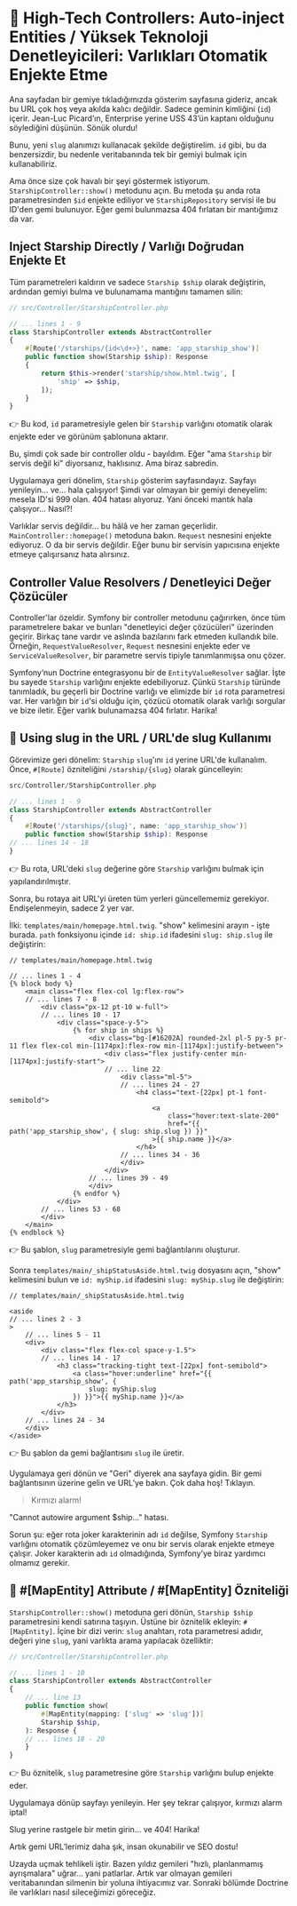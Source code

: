 # 🚀 High-Tech Controllers: Auto-inject Entities / Yüksek Teknoloji Denetleyicileri: Varlıkları Otomatik Enjekte Etme

Ana sayfadan bir gemiye tıkladığımızda gösterim sayfasına gideriz, ancak bu URL çok hoş veya akılda kalıcı değildir. Sadece geminin kimliğini (`id`) içerir. Jean-Luc Picard’ın, Enterprise yerine USS 43’ün kaptanı olduğunu söylediğini düşünün. Sönük olurdu!

Bunu, yeni `slug` alanımızı kullanacak şekilde değiştirelim. `id` gibi, bu da benzersizdir, bu nedenle veritabanında tek bir gemiyi bulmak için kullanabiliriz.

Ama önce size çok havalı bir şeyi göstermek istiyorum. `StarshipController::show()` metodunu açın. Bu metoda şu anda rota parametresinden `$id` enjekte ediliyor ve `StarshipRepository` servisi ile bu ID'den gemi bulunuyor. Eğer gemi bulunmazsa 404 fırlatan bir mantığımız da var.

## Inject Starship Directly / Varlığı Doğrudan Enjekte Et

Tüm parametreleri kaldırın ve sadece `Starship $ship` olarak değiştirin, ardından gemiyi bulma ve bulunamama mantığını tamamen silin:

```php 
// src/Controller/StarshipController.php

// ... lines 1 - 9
class StarshipController extends AbstractController
{
    #[Route('/starships/{id<\d+>}', name: 'app_starship_show')]
    public function show(Starship $ship): Response
    {
        return $this->render('starship/show.html.twig', [
            'ship' => $ship,
        ]);
    }
}
```

👉 Bu kod, `id` parametresiyle gelen bir `Starship` varlığını otomatik olarak enjekte eder ve görünüm şablonuna aktarır.

Bu, şimdi çok sade bir controller oldu - bayıldım. Eğer "ama `Starship` bir servis değil ki" diyorsanız, haklısınız. Ama biraz sabredin.

Uygulamaya geri dönelim, `Starship` gösterim sayfasındayız. Sayfayı yenileyin... ve... hala çalışıyor! Şimdi var olmayan bir gemiyi deneyelim: mesela ID'si 999 olan. 404 hatası alıyoruz. Yani önceki mantık hala çalışıyor... Nasıl?!

Varlıklar servis değildir... bu hâlâ ve her zaman geçerlidir. `MainController::homepage()` metoduna bakın. `Request` nesnesini enjekte ediyoruz. O da bir servis değildir. Eğer bunu bir servisin yapıcısına enjekte etmeye çalışırsanız hata alırsınız.

## Controller Value Resolvers / Denetleyici Değer Çözücüler

Controller'lar özeldir. Symfony bir controller metodunu çağırırken, önce tüm parametrelere bakar ve bunları "denetleyici değer çözücüleri" üzerinden geçirir. Birkaç tane vardır ve aslında bazılarını fark etmeden kullandık bile. Örneğin, `RequestValueResolver`, `Request` nesnesini enjekte eder ve `ServiceValueResolver`, bir parametre servis tipiyle tanımlanmışsa onu çözer.

Symfony’nun Doctrine entegrasyonu bir de `EntityValueResolver` sağlar. İşte bu sayede `Starship` varlığını enjekte edebiliyoruz. Çünkü `Starship` türünde tanımladık, bu geçerli bir Doctrine varlığı ve elimizde bir `id` rota parametresi var. Her varlığın bir `id`'si olduğu için, çözücü otomatik olarak varlığı sorgular ve bize iletir. Eğer varlık bulunamazsa 404 fırlatır. Harika!

## 🧭 Using slug in the URL / URL'de slug Kullanımı

Görevimize geri dönelim: `Starship` `slug`'ını `id` yerine URL'de kullanalım. Önce, `#[Route]` özniteliğini `/starship/{slug}` olarak güncelleyin:

```php
src/Controller/StarshipController.php

// ... lines 1 - 9
class StarshipController extends AbstractController
{
    #[Route('/starships/{slug}', name: 'app_starship_show')]
    public function show(Starship $ship): Response
// ... lines 14 - 18
}
```

👉 Bu rota, URL'deki `slug` değerine göre `Starship` varlığını bulmak için yapılandırılmıştır.

Sonra, bu rotaya ait URL'yi üreten tüm yerleri güncellememiz gerekiyor. Endişelenmeyin, sadece 2 yer var.

İlki: `templates/main/homepage.html.twig`. "show" kelimesini arayın - işte burada. `path` fonksiyonu içinde `id: ship.id` ifadesini `slug: ship.slug` ile değiştirin:

```twig
// templates/main/homepage.html.twig

// ... lines 1 - 4
{% block body %}
    <main class="flex flex-col lg:flex-row">
    // ... lines 7 - 8
        <div class="px-12 pt-10 w-full">
        // ... lines 10 - 17
            <div class="space-y-5">
                {% for ship in ships %}
                    <div class="bg-[#16202A] rounded-2xl pl-5 py-5 pr-11 flex flex-col min-[1174px]:flex-row min-[1174px]:justify-between">
                        <div class="flex justify-center min-[1174px]:justify-start">
                        // ... line 22
                            <div class="ml-5">
                            // ... lines 24 - 27
                                <h4 class="text-[22px] pt-1 font-semibold">
                                    <a
                                        class="hover:text-slate-200"
                                        href="{{ path('app_starship_show', { slug: ship.slug }) }}"
                                    >{{ ship.name }}</a>
                                </h4>
                            // ... lines 34 - 36
                            </div>
                        </div>
                    // ... lines 39 - 49
                    </div>
                {% endfor %}
            </div>
        // ... lines 53 - 68
        </div>
    </main>
{% endblock %}
```

👉 Bu şablon, `slug` parametresiyle gemi bağlantılarını oluşturur.

Sonra `templates/main/_shipStatusAside.html.twig` dosyasını açın, "show" kelimesini bulun ve `id: myShip.id` ifadesini `slug: myShip.slug` ile değiştirin:

```twig
// templates/main/_shipStatusAside.html.twig

<aside
// ... lines 2 - 3
>
    // ... lines 5 - 11
    <div>
        <div class="flex flex-col space-y-1.5">
        // ... lines 14 - 17
            <h3 class="tracking-tight text-[22px] font-semibold">
                <a class="hover:underline" href="{{ path('app_starship_show', {
                    slug: myShip.slug
                }) }}">{{ myShip.name }}</a>
            </h3>
        </div>
    // ... lines 24 - 34
    </div>
</aside>
```

👉 Bu şablon da gemi bağlantısını `slug` ile üretir.

Uygulamaya geri dönün ve "Geri" diyerek ana sayfaya gidin. Bir gemi bağlantısının üzerine gelin ve URL’ye bakın. Çok daha hoş! Tıklayın.

> Kırmızı alarm!

"Cannot autowire argument \$ship..." hatası.

Sorun şu: eğer rota joker karakterinin adı `id` değilse, Symfony `Starship` varlığını otomatik çözümleyemez ve onu bir servis olarak enjekte etmeye çalışır. Joker karakterin adı `id` olmadığında, Symfony’ye biraz yardımcı olmamız gerekir.

## 🧩 #\[MapEntity] Attribute / #\[MapEntity] Özniteliği

`StarshipController::show()` metoduna geri dönün, `Starship $ship` parametresini kendi satırına taşıyın. Üstüne bir öznitelik ekleyin: `#[MapEntity]`. İçine bir dizi verin: `slug` anahtarı, rota parametresi adıdır, değeri yine `slug`, yani varlıkta arama yapılacak özelliktir:

```php 
// src/Controller/StarshipController.php

// ... lines 1 - 10
class StarshipController extends AbstractController
{
    // ... line 13
    public function show(
        #[MapEntity(mapping: ['slug' => 'slug'])]
        Starship $ship,
    ): Response {
    // ... lines 18 - 20
    }
}
```

👉 Bu öznitelik, `slug` parametresine göre `Starship` varlığını bulup enjekte eder.

Uygulamaya dönüp sayfayı yenileyin. Her şey tekrar çalışıyor, kırmızı alarm iptal!

Slug yerine rastgele bir metin girin... ve 404! Harika!

Artık gemi URL’lerimiz daha şık, insan okunabilir ve SEO dostu!

Uzayda uçmak tehlikeli iştir. Bazen yıldız gemileri "hızlı, planlanmamış ayrışmalara" uğrar... yani patlarlar. Artık var olmayan gemileri veritabanından silmenin bir yoluna ihtiyacımız var. Sonraki bölümde Doctrine ile varlıkları nasıl sileceğimizi göreceğiz.
